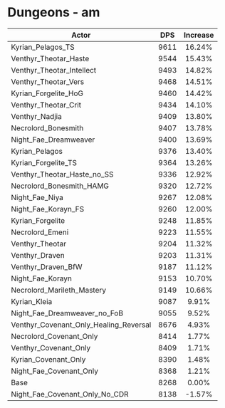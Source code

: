 # Dungeons - am
| Actor | DPS | Increase |
|---|:---:|:---:|
|Kyrian_Pelagos_TS|9611|16.24%|
|Venthyr_Theotar_Haste|9544|15.43%|
|Venthyr_Theotar_Intellect|9493|14.82%|
|Venthyr_Theotar_Vers|9468|14.51%|
|Kyrian_Forgelite_HoG|9460|14.42%|
|Venthyr_Theotar_Crit|9434|14.10%|
|Venthyr_Nadjia|9409|13.80%|
|Necrolord_Bonesmith|9407|13.78%|
|Night_Fae_Dreamweaver|9400|13.69%|
|Kyrian_Pelagos|9376|13.40%|
|Kyrian_Forgelite_TS|9364|13.26%|
|Venthyr_Theotar_Haste_no_SS|9336|12.92%|
|Necrolord_Bonesmith_HAMG|9320|12.72%|
|Night_Fae_Niya|9267|12.08%|
|Night_Fae_Korayn_FS|9260|12.00%|
|Kyrian_Forgelite|9248|11.85%|
|Necrolord_Emeni|9223|11.55%|
|Venthyr_Theotar|9204|11.32%|
|Venthyr_Draven|9203|11.31%|
|Venthyr_Draven_BfW|9187|11.12%|
|Night_Fae_Korayn|9153|10.70%|
|Necrolord_Marileth_Mastery|9149|10.66%|
|Kyrian_Kleia|9087|9.91%|
|Night_Fae_Dreamweaver_no_FoB|9055|9.52%|
|Venthyr_Covenant_Only_Healing_Reversal|8676|4.93%|
|Necrolord_Covenant_Only|8414|1.77%|
|Venthyr_Covenant_Only|8409|1.71%|
|Kyrian_Covenant_Only|8390|1.48%|
|Night_Fae_Covenant_Only|8368|1.21%|
|Base|8268|0.00%|
|Night_Fae_Covenant_Only_No_CDR|8138|-1.57%|
